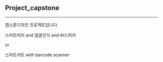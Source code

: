 ## Project_capstone
---
캡스톤디자인 프로젝트입니다.

스마트미러 and 얼굴인식 and AI스피커


or


스마트카트 with barcode scanner

